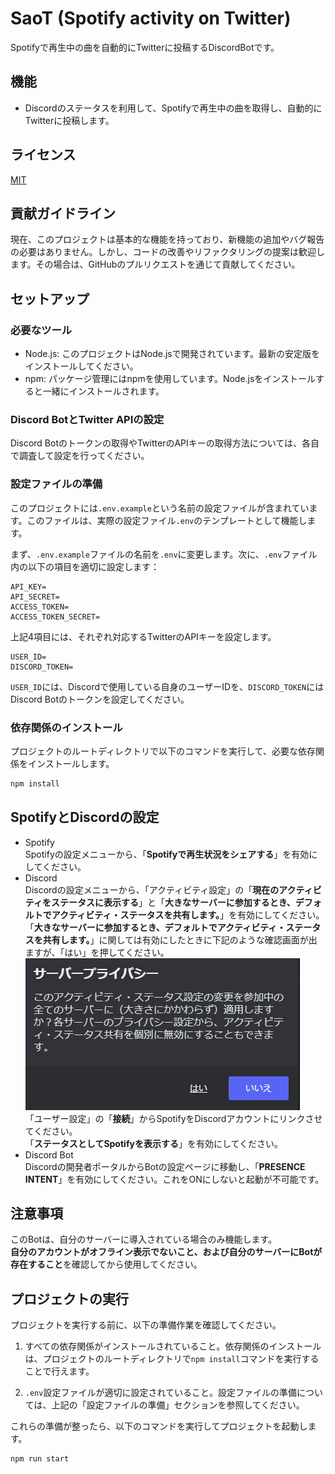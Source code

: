 # SaoT (Spotify activity on Twitter)

Spotifyで再生中の曲を自動的にTwitterに投稿するDiscordBotです。

## 機能

- Discordのステータスを利用して、Spotifyで再生中の曲を取得し、自動的にTwitterに投稿します。

## ライセンス
[MIT](LICENSE)

## 貢献ガイドライン

現在、このプロジェクトは基本的な機能を持っており、新機能の追加やバグ報告の必要はありません。しかし、コードの改善やリファクタリングの提案は歓迎します。その場合は、GitHubのプルリクエストを通じて貢献してください。

## セットアップ

### 必要なツール

- Node.js: このプロジェクトはNode.jsで開発されています。最新の安定版をインストールしてください。
- npm: パッケージ管理にはnpmを使用しています。Node.jsをインストールすると一緒にインストールされます。

### Discord BotとTwitter APIの設定

Discord Botのトークンの取得やTwitterのAPIキーの取得方法については、各自で調査して設定を行ってください。

### 設定ファイルの準備

このプロジェクトには`.env.example`という名前の設定ファイルが含まれています。このファイルは、実際の設定ファイル`.env`のテンプレートとして機能します。

まず、`.env.example`ファイルの名前を`.env`に変更します。次に、`.env`ファイル内の以下の項目を適切に設定します：
```env
API_KEY=
API_SECRET=
ACCESS_TOKEN=
ACCESS_TOKEN_SECRET=
```

上記4項目には、それぞれ対応するTwitterのAPIキーを設定します。

```env
USER_ID=
DISCORD_TOKEN=
```

`USER_ID`には、Discordで使用している自身のユーザーIDを、`DISCORD_TOKEN`にはDiscord Botのトークンを設定してください。

### 依存関係のインストール

プロジェクトのルートディレクトリで以下のコマンドを実行して、必要な依存関係をインストールします。

```bash
npm install
```

## SpotifyとDiscordの設定

- Spotify  
  Spotifyの設定メニューから、「**Spotifyで再生状況をシェアする**」を有効にしてください。
- Discord  
  Discordの設定メニューから、「アクティビティ設定」の「**現在のアクティビティをステータスに表示する**」と「**大きなサーバーに参加するとき、デフォルトでアクティビティ・ステータスを共有します。**」を有効にしてください。  
  「**大きなサーバーに参加するとき、デフォルトでアクティビティ・ステータスを共有します。**」に関しては有効にしたときに下記のような確認画面が出ますが、「はい」を押してください。  
  ![dialog](dialog.png)  
  「ユーザー設定」の「**接続**」からSpotifyをDiscordアカウントにリンクさせてください。  
  「**ステータスとしてSpotifyを表示する**」を有効にしてください。
- Discord Bot  
  Discordの開発者ポータルからBotの設定ページに移動し、「**PRESENCE INTENT**」を有効にしてください。これをONにしないと起動が不可能です。

## 注意事項

このBotは、自分のサーバーに導入されている場合のみ機能します。  
**自分のアカウントがオフライン表示でないこと、および自分のサーバーにBotが存在すること**を確認してから使用してください。

## プロジェクトの実行

プロジェクトを実行する前に、以下の準備作業を確認してください。

1. すべての依存関係がインストールされていること。依存関係のインストールは、プロジェクトのルートディレクトリで`npm install`コマンドを実行することで行えます。

2. `.env`設定ファイルが適切に設定されていること。設定ファイルの準備については、上記の「設定ファイルの準備」セクションを参照してください。

これらの準備が整ったら、以下のコマンドを実行してプロジェクトを起動します。

```bash
npm run start
```